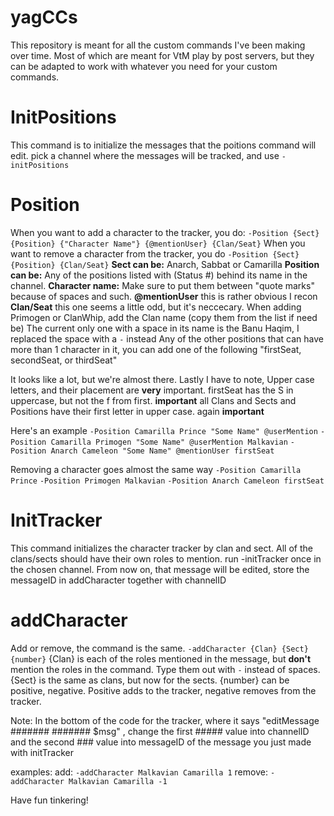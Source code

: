 # yagCCs

This repository is meant for all the custom commands I've been making over time. Most of which are meant for VtM play by post servers, but they can be adapted to work with whatever you need for your custom commands.

# InitPositions
This command is to initialize the messages that the poitions command will edit. pick a channel where the messages will be tracked, and use `-initPositions`

# Position
When you want to add a character to the tracker, you do: `-Position {Sect} {Position} {"Character Name"} {@mentionUser} {Clan/Seat}`
When you want to remove a character from the tracker, you do `-Position {Sect} {Position} {Clan/Seat}`
**Sect can be:** Anarch, Sabbat or Camarilla
**Position can be:** Any of the positions listed with (Status #) behind its name in the channel. 
**Character name:** Make sure to put them between "quote marks" because of spaces and such.
**@mentionUser** this is rather obvious I recon
**Clan/Seat** this one seems a little odd, but it's neccecary. When adding Primogen or ClanWhip, add the Clan name (copy them from the list if need be) The current only one with a space in its name is the Banu Haqim, I replaced the space with a `-` instead
Any of the other positions that can have more than 1 character in it, you can add one of the following "firstSeat, secondSeat, or thirdSeat"

It looks like a lot, but we're almost there.
Lastly I have to note, Upper case letters, and their placement are **very** important. firstSeat has the S in uppercase, but not the f from first. **important**
all Clans and Sects and Positions have their first letter in upper case. again **important**


Here's an example
`-Position Camarilla Prince "Some Name" @userMention`
`-Position Camarilla Primogen "Some Name" @userMention Malkavian`
`-Position Anarch Cameleon "Some Name" @mentionUser firstSeat`

Removing a character goes almost the same way
`-Position Camarilla Prince`
`-Position Primogen Malkavian`
`-Position Anarch Cameleon firstSeat`

# InitTracker
This command initializes the character tracker by clan and sect. All of the clans/sects should have their own roles to mention. run -initTracker once in the chosen channel. From now on, that message will be edited, store the messageID in addCharacter together with channelID

# addCharacter
Add or remove, the command is the same.
`-addCharacter {Clan} {Sect} {number}`
{Clan} is each of the roles mentioned in the message, but **don't** mention the roles in the command. Type them out with `-` instead of spaces.
{Sect} is the same as clans, but now for the sects.
{number} can be positive, negative. Positive adds to the tracker, negative removes from the tracker.

Note: In the bottom of the code for the tracker, where it says "editMessage ####### ####### $msg" , change the first ##### value into channelID and the second ### value into messageID of the message you just made with initTracker

examples:
add: `-addCharacter Malkavian Camarilla 1`
remove: `-addCharacter Malkavian Camarilla -1`

Have fun tinkering!
